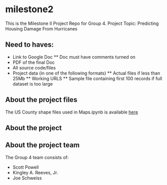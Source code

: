 # milestone2
This is the Milestone II Project Repo for Group 4.
Project Topic: Predicting Housing Damage From Hurricanes 

## Need to haves:
* Link to Google Doc
** Doc must have comments turned on
* PDF of the final Doc
* All source code/files
* Project data (in one of the following formats)
** Actual files if less than 25Mb
** Working URLS
** Sample file containing first 100 records if full dataset is too large

## About the project files
The US County shape files used in Maps.ipynb is available [here](https://www2.census.gov/geo/tiger/TIGER2024/COUNTY/tl_2024_us_county.zip)

## About the project

## About the project team
The Group 4 team consists of:
* Scott Powell
* Kingley A. Reeves, Jr.
* Joe Schweiss